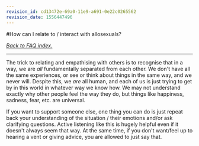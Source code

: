 ```yaml
---
revision_id: cd13472e-69a0-11e9-a691-0e22c0265562
revision_date: 1556447496
---
```


#How can I relate to / interact with allosexuals?

[*Back to FAQ index.*](https://www.reddit.com/r/asexuality/wiki/faq)

---

The trick to relating and empathising with others is to recognise that in a way, we are *all* fundamentally separated from each other. We don't have all the same experiences, or see or think about things in the same way, and we never will. Despite this, we *are* all human, and each of us is just trying to get by in this world in whatever way we know how. We may not understand exactly why other people feel the way they do, but things like happiness, sadness, fear, etc. are universal.

If you want to support someone else, one thing you can do is just repeat back your understanding of the situation / their emotions and/or ask clarifying questions. Active listening like this is hugely helpful even if it doesn't always seem that way. At the same time, if you don't want/feel up to hearing a vent or giving advice, you are allowed to just say that.
